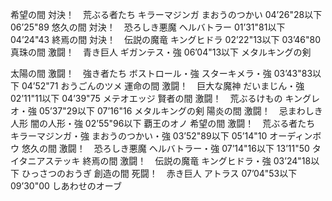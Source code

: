 
希望の間	対決！　荒ぶる者たち	キラーマジンガ
まおうのつかい	04’26"28以下	06’25"89
悠久の間	対決！　恐ろしき悪魔	ヘルバトラー	01’31"81以下	04’24"43
終焉の間	対決！　伝説の魔竜	キングヒドラ	02’22"13以下	03’46"80
真珠の間	激闘！　青き巨人	ギガンテス・強	06’04"13以下		メタルキングの剣

太陽の間	激闘！　強き者たち	ボストロール・強
スターキメラ・強	03’43"83以下	04’52"71	おうごんのツメ
運命の間	激闘！　巨大な魔神	だいまじん・強	02’11"11以下	04’39"75	メテオエッジ
賢者の間	激闘！　荒ぶるけもの	キングレオ・強	05’37"29以下	07’16"16	メタルキングの剣
陽炎の間	激闘！　忌まわしき人形	闇の人形・強	02’55"96以下		覇王のオノ
希望の間	激闘！　荒ぶる者たち	キラーマジンガ・強
まおうのつかい・強	03’52"89以下	05’14"10	オーディンボウ
悠久の間	激闘！　恐ろしき悪魔	ヘルバトラー・強	07’14"16以下	13’11"50	タイタニアステッキ
終焉の間	激闘！　伝説の魔竜	キングヒドラ・強	03’24"18以下		ひっさつのおうぎ
創造の間	死闘！　赤き巨人	アトラス	07’04"53以下	09’30"00	しあわせのオーブ
